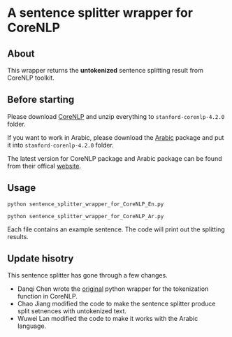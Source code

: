 
# A sentence splitter wrapper for CoreNLP
## About
This wrapper returns the **untokenized** sentence splitting result from CoreNLP toolkit.

## Before starting
Please download [CoreNLP](http://nlp.stanford.edu/software/stanford-corenlp-latest.zip) and unzip everything to <code>stanford-corenlp-4.2.0</code> folder. 

If you want to work in Arabic, please download the [Arabic](http://nlp.stanford.edu/software/stanford-corenlp-4.2.0-models-arabic.jar) package and put it into <code>stanford-corenlp-4.2.0</code> folder.

The latest version for CoreNLP package and Arabic package can be found from their offical [website](https://stanfordnlp.github.io/CoreNLP/index.html).

## Usage
<code>python sentence_splitter_wrapper_for_CoreNLP_En.py</code>

<code>python sentence_splitter_wrapper_for_CoreNLP_Ar.py</code>

Each file contains an example sentence. The code will print out the splitting results.

## Update hisotry
This sentence splitter has gone through a few changes.
* Danqi Chen wrote the [original](https://github.com/facebookresearch/DrQA/blob/master/drqa/tokenizers/corenlp_tokenizer.py) python wrapper for the tokenization function in CoreNLP.
* Chao Jiang modified the code to make the sentence splitter produce split setnences with untokenized text.
* Wuwei Lan modified the code to make it works with the Arabic language.
